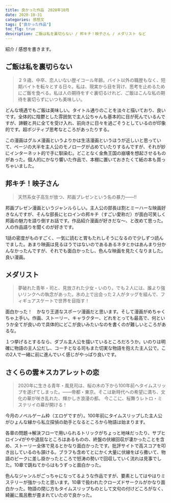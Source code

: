 ```yaml
---
title: 良かった作品　2020年10月
date: 2020-10-31
categories: 感想文
tags: ["良かった作品"]
toc_flg: true
description: ご飯は私を裏切らない / 邦キチ！映子さん / メダリスト など
---
```


紹介 / 感想を書きます。

## ご飯は私を裏切らない

> ２９歳、中卒、恋人いない歴イコール年齢。バイト以外の職歴もなく、短期バイトを転々とする日々。私は、現実から目を背け、思考を止めるためにご飯を食べる。私は人の期待をすぐ裏切るけれど、ご飯はこんな私の期待を裏切らずにいつも美味しい。

どんな境遇でもご飯は美味しい。タイトル通りのことを淡々と描いており、良いです。全体的に陰鬱とした雰囲気で主人公ちゃんも基本的に目が死んでいるんですが、諦観と共に全てを受け入れ、前向きに日々を過ごそうとしているのが印象的です。超ポジティブ思考なところがあったりする。

この漫画はグルメ漫画というよりかは生活漫画というほうが近しいと思っていて、ページの大半を主人公のモノローグが占めていたりするんですが、それが妙にインターネット的で手に馴染む。どことなく金魚王国の崩壊を想起させるものがあった。個人的にかなり響いた作品で、本棚に置いておきたくて紙の本も買っちゃいました。

## 邦キチ！映子さん

> 天然系女子高生が放つ、邦画プレゼンという名の暴力――!!

邦画プレゼン漫画というジャンルらしい。主人公の部長は割とミーハーな映画好きなんですが、そんな部長にヒロインの邦キチ（すごい愛称だ）が面白可笑しく邦画の魅力を語り倒すお話です。作品紹介漫画が好きだな～、と改めて思った。人の作品語りを聞くのが好きです。

1話の密度がものすごく、一気に読むと胃もたれしそうになるので少しずつ読んでました。あまり映画は見るほうではないのであるあるネタとかはあんまり分かんなかったんですが、それでも面白かったし、色んな映画を見たくなりました。良い漫画。

## メダリスト

> 夢破れた青年・司と、見放された少女・いのり。でも２人には、誰より強いリンクへの執念があった。氷の上で出会った２人がタッグを組んで、フィギュアスケートで世界を目指す！

面白かった！　かなり王道なスポーツ漫画だと思います。そして漫画がめちゃくちゃ上手い。作画、ストーリー、キャラクター、どれをとっても最高で、何というか全てが良いので具体的にどこが良いみたいなのを書くのが難しいところがあるな。

１つ挙げるとするなら、ダブル主人公を描いているところだろうか。いのりは明確に物語の主人公だし、コーチとなる司もまた切実な物語を抱えた主人公で。この2人で一緒に前に進んでいく感じがやっぱり良いです。

## さくらの雲＊スカアレットの恋

> 2020年に生きる青年・風見司は、桜の木の下から100年前へタイムスリップを遂げてしまった。――帝都・東京。そこは新時代への希望に満ち、文化の華が咲き乱れた、輝かしき浪漫の都。
今ここに、桜舞うレトロ・ミステリイの幕が開ける！

今月のノベルゲーム枠（エロゲですが）。100年前にタイムスリップした主人公がひょんな縁から私立探偵の助手となるところから物語は始まります。

各章の問題→解決フローで用いられるトリックがちょっと地味だったり、サブヒロイン√がやや退屈なところはあるものの、終盤の伏線回収が凄かったことを含め、ストーリー全体で見るとかなり面白かったです。批評サイトで高スコアを叩き出しているのも頷ける。ブラフも含めてとにかく大量に伏線をばら撒いて、物語のピークに差し掛かったところで怒涛の勢いで回収していく流れは見事でした。10章で跳ねてからはもうずっと面白かった。

色んなジャンルがごっちゃになってるような作品ですが、要素としてはやはりミステリーが強かったと思います。10章で扱われたクローズドサークルがかなり面白かった。物語の閉じ方もタイムスリップものとして文句の付けどころがなく、綺麗に風呂敷が畳まれていたので良かった。